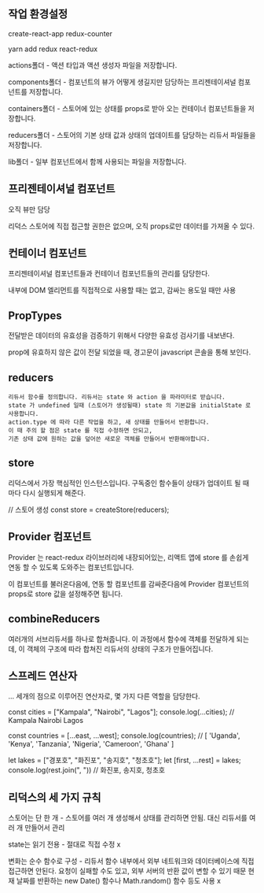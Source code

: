 ## 작업 환경설정

create-react-app redux-counter

yarn add redux react-redux

actions폴더 - 액션 타입과 액션 생성자 파일을 저장합니다.

components폴더 - 컴포넌트의 뷰가 어떻게 생길지만 담당하는 프리젠테이셔널 컴포넌트를 저장합니다.

containers폴더 - 스토어에 있는 상태를 props로 받아 오는 컨테이너 컴포넌트들을 저장합니다.

reducers폴더 - 스토어의 기본 상태 값과 상태의 업데이트를 담당하는 리듀서 파일들을 저장합니다.

lib폴더 - 일부 컴포넌트에서 함께 사용되는 파일을 저장합니다.


## 프리젠테이셔널 컴포넌트

오직 뷰만 담당

리덕스 스토어에 직접 접근할 권한은 없으며, 오직 props로만 데이터를 가져올 수 있다.

## 컨테이너 컴포넌트

프리젠테이셔널 컴포넌트들과 컨테이너 컴포넌트들의 관리를 담당한다.

내부에 DOM 엘리먼트를 직접적으로 사용할 때는 없고, 감싸는 용도일 때만 사용

## PropTypes

전달받은 데이터의 유효성을 검증하기 위해서 다양한 유효성 검사기를 내보낸다.

prop에 유효하지 않은 값이 전달 되었을 때, 경고문이 javascript 콘솔을 통해 보인다.

## reducers

    리듀서 함수를 정의합니다. 리듀서는 state 와 action 을 파라미터로 받습니다.
    state 가 undefined 일때 (스토어가 생성될때) state 의 기본값을 initialState 로 사용합니다.
    action.type 에 따라 다른 작업을 하고, 새 상태를 만들어서 반환합니다.
    이 때 주의 할 점은 state 를 직접 수정하면 안되고,
    기존 상태 값에 원하는 값을 덮어쓴 새로운 객체를 만들어서 반환해야합니다.

## store 

리덕스에서 가장 핵심적인 인스턴스입니다.
구독중인 함수들이 상태가 업데이트 될 때 마다 다시 실행되게 해준다.

// 스토어 생성
const store = createStore(reducers);

## Provider 컴포넌트

Provider 는 react-redux 라이브러리에 내장되어있는, 리액트 앱에 store 를 손쉽게 연동 할 수 있도록 도와주는 컴포넌트입니다.

이 컴포넌트를 불러온다음에, 연동 할 컴포넌트를 감싸준다음에 Provider 컴포넌트의 props로 store 값을 설정해주면 됩니다.

## combineReducers

여러개의 서브리듀서를 하나로 합쳐줍니다. 이 과정에서 함수에 객체를 전달하게 되는데, 이 객체의 구조에 따라 합쳐진 리듀서의 상태의 구조가 만들어집니다.

## 스프레드 연산자 

... 세개의 점으로 이루어진 연산자로, 몇 가지 다른 역할을 담당한다.

const cities = ["Kampala", "Nairobi", "Lagos"];
console.log(...cities); // Kampala Nairobi Lagos

const countries = [...east, ...west];
console.log(countries); // [ 'Uganda', 'Kenya', 'Tanzania', 'Nigeria', 'Cameroon', 'Ghana' ]

let lakes = ["경포호", "화진포", "송지호", "청초호"];
let [first, ...rest] = lakes;
console.log(rest.join(", ")) // 화진포, 송지호, 청초호

## 리덕스의 세 가지 규칙

스토어는 단 한 개 - 스토어를 여러 개 생성해서 상태를 관리하면 안됨. 대신 리듀서를 여러 개 만들어서 관리

state는 읽기 전용 - 절대로 직접 수정 x 

변화는 순수 함수로 구성 - 리듀서 함수 내부에서 외부 네트워크와 데이터베이스에 직접 접근하면 안된다. 
                        요청이 실패할 수도 있고, 외부 서버의 반환 값이 변할 수 있기 때문
                        현재 날짜를 반환하는 new Date() 함수나 Math.random() 함수 등도 사용 x 


